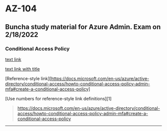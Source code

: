 # AZ-104

## Buncha study material for Azure Admin. Exam on 2/18/2022

### Conditional Access Policy
[text link](https://docs.microsoft.com/en-us/azure/active-directory/conditional-access/howto-conditional-access-policy-admin-mfa#create-a-conditional-access-policy)

[text link with title](https://docs.microsoft.com/en-us/azure/active-directory/conditional-access/howto-conditional-access-policy-admin-mfa#create-a-conditional-access-policy)

[Reference-style link][https://docs.microsoft.com/en-us/azure/active-directory/conditional-access/howto-conditional-access-policy-admin-mfa#create-a-conditional-access-policy]

[Use numbers for reference-style link definitions][1]

> https://docs.microsoft.com/en-us/azure/active-directory/conditional-access/howto-conditional-access-policy-admin-mfa#create-a-conditional-access-policy

---
